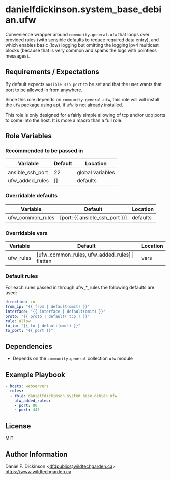 # danielfdickinson.system_base_debian.ufw

Convenience wrapper around `community.general.ufw` that loops over provided
rules (with sensible defaults to reduce required data entry), and which enables
basic (low) logging but omitting the logging ipv4 multicast blocks (because that
is very common and spams the logs with pointless messages).

## Requirements / Expectations

By default expects `ansible_ssh_port` to be set and that the user wants that
port to be allowed in from anywhere.

Since this role depends on `community.general.ufw`, this role will will install
the `ufw` package using apt, if `ufw` is not already installed.

This role is only designed for a fairly simple allowing of tcp and/or udp ports
to come into the host. It is more a macro than a full role.

## Role Variables

### Recommended to be passed in

|      Variable      | Default                  | Location                     |
|--------------------|--------------------------|------------------------------|
| ansible_ssh_port   | 22                       | global variables             |
| ufw_added_rules    | \[]                      | defaults                     |

### Overridable defaults

|      Variable      | Default                  | Location                     |
|--------------------|--------------------------|------------------------------|
| ufw_common_rules   | \[port: {{ ansible_ssh_port }}] | defaults              |

### Overridable vars

|      Variable      | Default                  | Location                     |
|--------------------|--------------------------|------------------------------|
| ufw_rules          | \[ufw_common_rules, ufw_added_rules] \| flatten | vars  |

### Default rules

For each rules passed in through ufw_*_rules the following defaults are used:

```yaml
direction: in
from_ip: "{{ from | default(omit) }}"
interface: "{{ interface | default(omit) }}"
proto: "{{ proto | default('tcp') }}"
rule: allow
to_ip: "{{ to | default(omit) }}"
to_port: "{{ port }}"
```

## Dependencies

* Depends on the `community.general` collection `ufw` module

## Example Playbook

``` yaml
- hosts: webservers
  roles:
  - role: danielfdickinson.system_base_debian.ufw
    ufw_added_rules:
    - port: 80
    - port: 443
```

## License

MIT

## Author Information

Daniel F. Dickinson \<dfdpublic@wildtechgarden.ca>
<https://www.wildtechgarden.ca>

